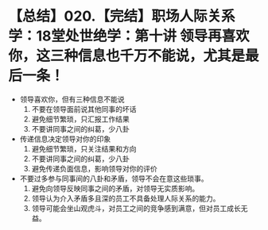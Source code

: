 # 【总结】020.【完结】职场人际关系学：18堂处世绝学：第十讲  领导再喜欢你，这三种信息也千万不能说，尤其是最后一条！

-   领导喜欢你，但有三种信息不能说
    1.  不要在领导面前说其他同事的坏话
    2.  避免细节繁琐，只汇报工作结果
    3.  不要讲同事之间的纠葛，少八卦
-   传递信息决定领导对你的印象
    1.  避免细节繁琐，只关注结果和方向
    2.  不要讲同事之间的纠葛，少八卦
    3.  避免传递负面信息，影响领导对你的评价
-   不要过多参与同事间的八卦和矛盾，领导不会在意这些琐事。
    1.  避免向领导反映同事之间的矛盾，对领导无实质影响。
    2.  领导认为介入矛盾多且深的员工不具备处理人际关系的能力。
    3.  领导可能会坐山观虎斗，对员工之间的竞争感到满意，但对员工成长无益。